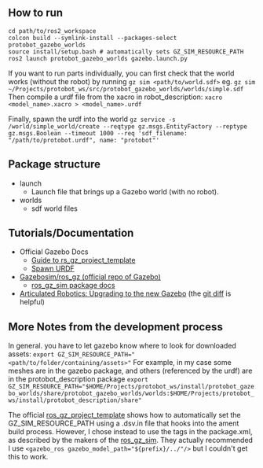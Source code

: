 How to run
---
```
cd path/to/ros2_workspace
colcon build --symlink-install --packages-select protobot_gazebo_worlds
source install/setup.bash # automatically sets GZ_SIM_RESOURCE_PATH
ros2 launch protobot_gazebo_worlds gazebo.launch.py
```
If you want to run parts individually, you can first check that the world works (without the robot) by running `gz sim <path/to/world.sdf>` eg.
`gz sim ~/Projects/protobot_ws/src/protobot_gazebo_worlds/worlds/simple.sdf`
Then compile a urdf file from the xacro in robot_description:
`xacro <model_name>.xacro > <model_name>.urdf`

Finally, spawn the urdf into the world
`gz service -s /world/simple_world/create --reqtype gz.msgs.EntityFactory --reptype gz.msgs.Boolean --timeout 1000 --req 'sdf_filename: "/path/to/protobot.urdf", name: "protobot"'`

Package structure
---
- launch
    - Launch file that brings up a Gazebo world (with no robot).
- worlds
    - sdf world files

Tutorials/Documentation
---
- Official Gazebo Docs
    - [Guide to rs_gz_project_template](https://gazebosim.org/docs/latest/ros_gz_project_template_guide/#accessing-simulation-assets)
    - [Spawn URDF](https://gazebosim.org/docs/latest/spawn_urdf/)
- [Gazebosim/ros_gz (official repo of Gazebo)](https://github.com/gazebosim/ros_gz)
    - [ros_gz_sim package docs](https://github.com/gazebosim/ros_gz/tree/ros2/ros_gz_sim)
- [Articulated Robotics: Upgrading to the new Gazebo](https://www.youtube.com/watch?v=fH4gkIFZ6W8) (the [git diff](https://github.com/joshnewans/articubot_one/commit/e8a355fe8eb52c5a40a5240347bc204350a61266#diff-72e9e1fd8c3442d0d4c38ef820c75a43b9abecf357e791b4ffeaa1c5a9fe30ec) is helpful)


More Notes from the development process
---
In general. you have to let gazebo know where to look for downloaded assets:
`export GZ_SIM_RESOURCE_PATH="<path/to/folder/containing/assets>"`
For example, in my case some meshes are in the gazebo package, and others (referenced by the urdf) are in the protobot_description package
`export GZ_SIM_RESOURCE_PATH="$HOME/Projects/protobot_ws/install/protobot_gazebo_worlds/share/protobot_gazebo_worlds/worlds:$HOME/Projects/protobot_ws/install/protobot_description/share"`

The official [ros_gz_project_template](https://github.com/gazebosim/ros_gz_project_template/tree/main/ros_gz_example_gazebo/hooks) shows how to automatically set the GZ_SIM_RESOURCE_PATH using a .dsv.in file that hooks into the ament build process. 
However, I chose instead to use the <export> tags in the package.xml, as described by the makers of the [ros_gz_sim](https://github.com/gazebosim/ros_gz/tree/ros2/ros_gz_sim). They actually recommended I use `<gazebo_ros gazebo_model_path="${prefix}/../"/>` but I couldn't get this to work.
